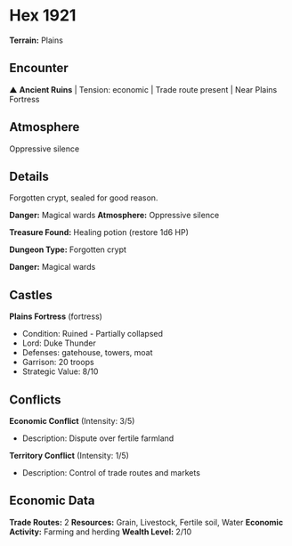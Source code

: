 # Hex 1921

**Terrain:** Plains

## Encounter
▲ **Ancient Ruins** | Tension: economic | Trade route present | Near Plains Fortress

## Atmosphere
Oppressive silence

## Details
Forgotten crypt, sealed for good reason.

**Danger:** Magical wards
**Atmosphere:** Oppressive silence

**Treasure Found:** Healing potion (restore 1d6 HP)


**Dungeon Type:** Forgotten crypt

**Danger:** Magical wards

## Castles
**Plains Fortress** (fortress)
- Condition: Ruined - Partially collapsed
- Lord: Duke Thunder
- Defenses: gatehouse, towers, moat
- Garrison: 20 troops
- Strategic Value: 8/10

## Conflicts
**Economic Conflict** (Intensity: 3/5)
- Description: Dispute over fertile farmland

**Territory Conflict** (Intensity: 1/5)
- Description: Control of trade routes and markets

## Economic Data
**Trade Routes:** 2
**Resources:** Grain, Livestock, Fertile soil, Water
**Economic Activity:** Farming and herding
**Wealth Level:** 2/10
